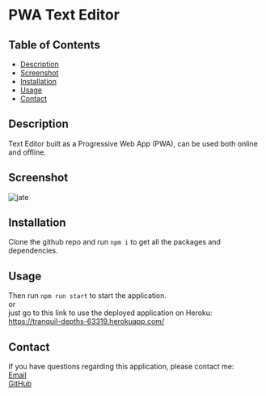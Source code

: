 # PWA Text Editor
## Table of Contents
  
  - [Description](#description)
  - [Screenshot](#screenshot)
  - [Installation](#installation)
  - [Usage](#usage)
  - [Contact](#contact)

  ## Description
  
  Text Editor built as a Progressive Web App (PWA), can be used both online and offline.
  
  ## Screenshot
  
  ![jate](https://user-images.githubusercontent.com/114538098/223606064-9395c1f9-f8e8-4451-9a15-d4dc8f4316af.png)

  ## Installation
  
  Clone the github repo and run `npm i` to get all the packages and dependencies.
  
  ## Usage
  
  Then run `npm run start` to start the application.
  <br>
  or 
  <br>
  just go to this link to use the deployed application on Heroku: https://tranquil-depths-63319.herokuapp.com/
  
  ## Contact
  
  If you have questions regarding this application, please contact me:
  <br>
  [Email](mailto:nicklofaso96@gmail.com) 
  <br>
  [GitHub](https://github.com/n-lofaso)
